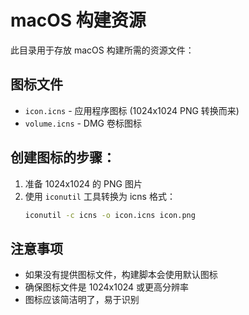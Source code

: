 # macOS 构建资源

此目录用于存放 macOS 构建所需的资源文件：

## 图标文件

- `icon.icns` - 应用程序图标 (1024x1024 PNG 转换而来)
- `volume.icns` - DMG 卷标图标

## 创建图标的步骤：

1. 准备 1024x1024 的 PNG 图片
2. 使用 `iconutil` 工具转换为 icns 格式：
   ```bash
   iconutil -c icns -o icon.icns icon.png
   ```

## 注意事项

- 如果没有提供图标文件，构建脚本会使用默认图标
- 确保图标文件是 1024x1024 或更高分辨率
- 图标应该简洁明了，易于识别